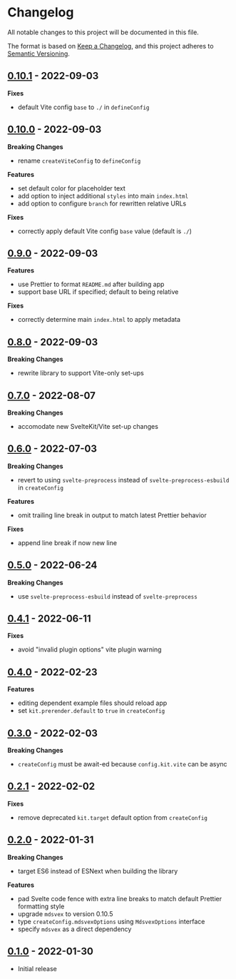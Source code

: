 # Changelog

All notable changes to this project will be documented in this file.

The format is based on [Keep a Changelog](https://keepachangelog.com/en/1.0.0/),
and this project adheres to [Semantic Versioning](https://semver.org/spec/v2.0.0.html).

## [0.10.1](https://github.com/metonym/sveldoc/releases/tag/v0.10.1) - 2022-09-03

**Fixes**

- default Vite config `base` to `./` in `defineConfig`

## [0.10.0](https://github.com/metonym/sveldoc/releases/tag/v0.10.0) - 2022-09-03

**Breaking Changes**

- rename `createViteConfig` to `defineConfig`

**Features**

- set default color for placeholder text
- add option to inject additional `styles` into main `index.html`
- add option to configure `branch` for rewritten relative URLs

**Fixes**

- correctly apply default Vite config `base` value (default is `./`)

## [0.9.0](https://github.com/metonym/sveldoc/releases/tag/v0.9.0) - 2022-09-03

**Features**

- use Prettier to format `README.md` after building app
- support base URL if specified; default to being relative

**Fixes**

- correctly determine main `index.html` to apply metadata

## [0.8.0](https://github.com/metonym/sveldoc/releases/tag/v0.8.0) - 2022-09-03

**Breaking Changes**

- rewrite library to support Vite-only set-ups

## [0.7.0](https://github.com/metonym/sveldoc/releases/tag/v0.7.0) - 2022-08-07

**Breaking Changes**

- accomodate new SvelteKit/Vite set-up changes

## [0.6.0](https://github.com/metonym/sveldoc/releases/tag/v0.6.0) - 2022-07-03

**Breaking Changes**

- revert to using `svelte-preprocess` instead of `svelte-preprocess-esbuild` in `createConfig`

**Features**

- omit trailing line break in output to match latest Prettier behavior

**Fixes**

- append line break if now new line

## [0.5.0](https://github.com/metonym/sveldoc/releases/tag/v0.5.0) - 2022-06-24

**Breaking Changes**

- use `svelte-preprocess-esbuild` instead of `svelte-preprocess`

## [0.4.1](https://github.com/metonym/sveldoc/releases/tag/v0.4.1) - 2022-06-11

**Fixes**

- avoid "invalid plugin options" vite plugin warning

## [0.4.0](https://github.com/metonym/sveldoc/releases/tag/v0.4.0) - 2022-02-23

**Features**

- editing dependent example files should reload app
- set `kit.prerender.default` to `true` in `createConfig`

## [0.3.0](https://github.com/metonym/sveldoc/releases/tag/v0.3.0) - 2022-02-03

**Breaking Changes**

- `createConfig` must be await-ed because `config.kit.vite` can be async

## [0.2.1](https://github.com/metonym/sveldoc/releases/tag/v0.2.1) - 2022-02-02

**Fixes**

- remove deprecated `kit.target` default option from `createConfig`

## [0.2.0](https://github.com/metonym/sveldoc/releases/tag/v0.2.0) - 2022-01-31

**Breaking Changes**

- target ES6 instead of ESNext when building the library

**Features**

- pad Svelte code fence with extra line breaks to match default Prettier formatting style
- upgrade `mdsvex` to version 0.10.5
- type `createConfig.mdsvexOptions` using `MdsvexOptions` interface
- specify `mdsvex` as a direct dependency

## [0.1.0](https://github.com/metonym/sveldoc/releases/tag/v0.1.0) - 2022-01-30

- Initial release
